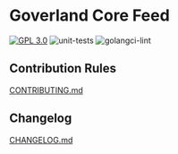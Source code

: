 # Goverland Core Feed

<a href="https://github.com/goverland-labs/goverland-core-feed?tab=License-1-ov-file" rel="nofollow"><img src="https://img.shields.io/github/license/goverland-labs/goverland-core-feed" alt="GPL 3.0" style="max-width:100%;"></a>
![unit-tests](https://github.com/goverland-labs/goverland-core-feed/workflows/unit-tests/badge.svg)
![golangci-lint](https://github.com/goverland-labs/goverland-core-feed/workflows/golangci-lint/badge.svg)

## Contribution Rules

[CONTRIBUTING.md](CONTRIBUTING.md)

## Changelog

[CHANGELOG.md](CHANGELOG.md)
